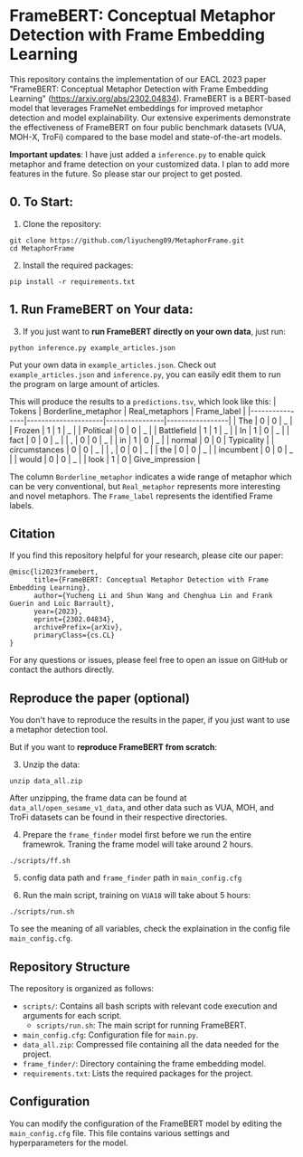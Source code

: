 # FrameBERT: Conceptual Metaphor Detection with Frame Embedding Learning

This repository contains the implementation of our EACL 2023 paper "FrameBERT: Conceptual Metaphor Detection with Frame Embedding Learning" (https://arxiv.org/abs/2302.04834). FrameBERT is a BERT-based model that leverages FrameNet embeddings for improved metaphor detection and model explainability. Our extensive experiments demonstrate the effectiveness of FrameBERT on four public benchmark datasets (VUA, MOH-X, TroFi) compared to the base model and state-of-the-art models.

**Important updates**: I have just added a `inference.py` to enable quick metaphor and frame detection on your customized data. I plan to add more features in the future. So please star our project to get posted.

## 0. To Start:

1. Clone the repository:

```
git clone https://github.com/liyucheng09/MetaphorFrame.git
cd MetaphorFrame
```

2. Install the required packages:

```
pip install -r requirements.txt
```

## 1. Run FrameBERT on Your data:

3. If you just want to **run FrameBERT directly on your own data**, just run:

```
python inference.py example_articles.json
```

Put your own data in `example_articles.json`. Check out `example_articles.json` and `inference.py`, you can easily edit them to run the program on large amount of articles.

This will produce the results to a `predictions.tsv`, which look like this:
| Tokens         | Borderline_metaphor | Real_metaphors | Frame_label     |
|----------------|---------------------|----------------|-----------------|
| The            | 0                   | 0              | _               |
| Frozen         | 1                   | 1              | _               |
| Political      | 0                   | 0              | _               |
| Battlefield    | 1                   | 1              | _               |
| In             | 1                   | 0              | _               |
| fact           | 0                   | 0              | _               |
| ,              | 0                   | 0              | _               |
| in             | 1                   | 0              | _               |
| normal         | 0                   | 0              | Typicality      |
| circumstances  | 0                   | 0              | _               |
| ,              | 0                   | 0              | _               |
| the            | 0                   | 0              | _               |
| incumbent      | 0                   | 0              | _               |
| would          | 0                   | 0              | _               |
| look           | 1                   | 0              | Give_impression |

The column `Borderline_metaphor` indicates a wide range of metaphor which can be very conventional, but `Real_metaphor` represents more interesting and novel metaphors. The `Frame_label` represents the identified Frame labels.

## Citation

If you find this repository helpful for your research, please cite our paper:

```
@misc{li2023framebert,
      title={FrameBERT: Conceptual Metaphor Detection with Frame Embedding Learning}, 
      author={Yucheng Li and Shun Wang and Chenghua Lin and Frank Guerin and Loïc Barrault},
      year={2023},
      eprint={2302.04834},
      archivePrefix={arXiv},
      primaryClass={cs.CL}
}
```

For any questions or issues, please feel free to open an issue on GitHub or contact the authors directly.

## Reproduce the paper (optional)

You don't have to reproduce the results in the paper, if you just want to use a metaphor detection tool.

But if you want to **reproduce FrameBERT from scratch**:

3. Unzip the data:

```
unzip data_all.zip
```

After unzipping, the frame data can be found at `data_all/open_sesame_v1_data`, and other data such as VUA, MOH, and TroFi datasets can be found in their respective directories.

4. Prepare the `frame_finder` model first before we run the entire framewrok. Traning the frame model will take around 2 hours.

```
./scripts/ff.sh
```

5. config data path and `frame_finder` path in `main_config.cfg`

6. Run the main script, training on `VUA18` will take about 5 hours:

```
./scripts/run.sh
```

To see the meaning of all variables, check the explaination in the config file `main_config.cfg`.

## Repository Structure

The repository is organized as follows:

- `scripts/`: Contains all bash scripts with relevant code execution and arguments for each script.
    - `scripts/run.sh`: The main script for running FrameBERT.
- `main_config.cfg`: Configuration file for `main.py`.
- `data_all.zip`: Compressed file containing all the data needed for the project.
- `frame_finder/`: Directory containing the frame embedding model.
- `requirements.txt`: Lists the required packages for the project.

## Configuration

You can modify the configuration of the FrameBERT model by editing the `main_config.cfg` file. This file contains various settings and hyperparameters for the model.
